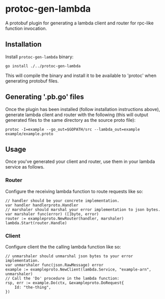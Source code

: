 # protoc-gen-lambda
A protobuf plugin for generating a lambda client and router for rpc-like function invocation.

## Installation
Install `protoc-gen-lambda` binary:
```
go install ./../protoc-gen-lambda
```
This will compile the binary and install it to be available to 'protoc' when 
generating protobuf files.

## Generating '.pb.go' files
Once the plugin has been installed (follow installation instructions above), generate
lambda client and router with the following (this will output generated files to
the same directory as the source proto file):
```
protoc -I=example --go_out=$GOPATH/src --lambda_out=example example/example.proto
```

## Usage
Once you've generated your client and router, use them in your lambda service as
follows.

### Router
Configure the receiving lambda function to route requests like so:
```
// handler should be your concrete implementation.
var handler handlerproto.Handler
// marshaler should marshal your error implementation to json bytes.
var marshaler func(error) ([]byte, error)
router := exampleproto.NewRouter(handler, marshaler)
lambda.Start(router.Handle)
```

### Client
Configure client the the calling lambda function like so:
```
// unmarshaler should unmarshal json bytes to your error implementation.
var unmarshaler func(json.RawMessage) error
example := exampleproto.NewClient(lambda.Service, "example-arn", unmarshaler)
// Call the 'Do' procedure in the lambda function:
rsp, err := example.Do(ctx, &exampleproto.DoRequest{
	Id: "the-thing",
})
```
